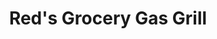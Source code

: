 ---
title: "Red's Grocery Gas Grill"
url: /palo-pinto/reds-grocery-gas-grill/
shop: Lebensmittel
---